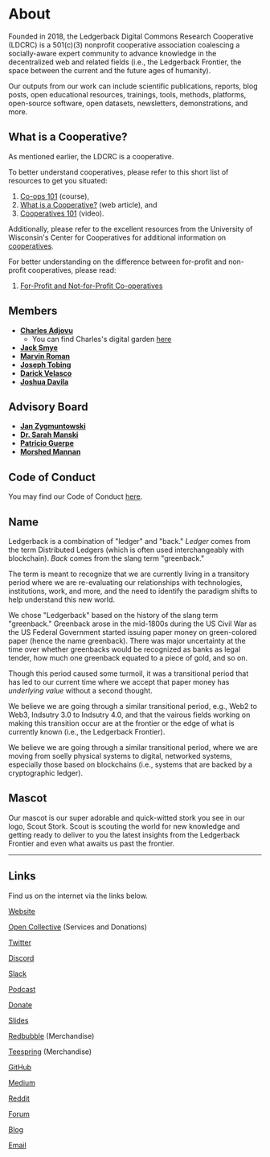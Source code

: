 # About

Founded in 2018, the Ledgerback Digital Commons Research Cooperative (LDCRC) is a 501(c)(3) nonprofit cooperative association coalescing a socially-aware expert community to advance knowledge in the decentralized web and related fields (i.e., the Ledgerback Frontier, the space between the current and the future ages of humanity).

Our outputs from our work can include scientific publications, reports, blog posts, open educational resources, trainings, tools, methods, platforms, open-source software, open datasets, newsletters, demonstrations, and more.

## What is a Cooperative? 

As mentioned earlier, the LDCRC is a cooperative. 

To better understand cooperatives, please refer to this short list of resources to get you situated:

1. [Co-ops 101](https://cooperativesfirst.com/coops101/) (course),
1. [What is a Cooperative?](https://uwcc.wisc.edu/about-co-ops/) (web article), and
2. [Cooperatives 101](https://www.youtube.com/watch?v=ulA53ZeOKI0) (video).

Additionally, please refer to the excellent resources from the University of Wisconsin's Center for Cooperatives for additional information on [cooperatives](https://uwcc.wisc.edu/about-co-ops/). 

For better understanding on the difference between for-profit and non-profit cooperatives, please read:

1. [For-Profit and Not-for-Profit Co-operatives](https://ontario.coop/sites/default/files/STR06_For%20Profit%20and%20Not%20for%20Profit%20Co-ops.pdf)



## Members

- [**Charles Adjovu**](https://twitter.com/CAdjovu)
	- You can find Charles's digital garden [here](https://kylefox1.github.io/Quartz-Test/)
- [**Jack Smye**](https://twitter.com/JackSmye)
- [**Marvin Roman**]()
- [**Joseph Tobing**](https://www.linkedin.com/in/joseph-tobing/)
- [**Darick Velasco**](https://www.linkedin.com/in/darick-velasco-a0a49471/)
- [**Joshua Davila**]()

## Advisory Board

- [**Jan Zygmuntowski**](https://twitter.com/ZygmuntowskiJ)
- [**Dr. Sarah Manski**](https://loop.frontiersin.org/people/597738/overview)
- [**Patricio Guerpe**](https://www.linkedin.com/in/patriciogerpe/)
- [**Morshed Mannan**](https://twitter.com/MannanMorshed)

## Code of Conduct

You may find our Code of Conduct [here](https://docs.google.com/document/d/17UdnFOOtc0H1IOoD1Mr0xTvXzeIh51mw4jGScfbHtCk/edit?usp=sharing).


## Name

Ledgerback is a combination of "ledger" and "back." *Ledger* comes from the term Distributed Ledgers (which is often used interchangeably with blockchain). *Back* comes from the slang term "greenback."  
  
The term is meant to recognize that we are currently living in a transitory period where we are re-evaluating our relationships with technologies, institutions, work, and more, and the need to identify the paradigm shifts to help understand this new world. 

We chose "Ledgerback" based on the history of the slang term "greenback." Greenback arose in the mid-1800s during the US Civil War as the US Federal Government started issuing paper money on green-colored paper (hence the name greenback). There was major uncertainty at the time over whether greenbacks would be recognized as banks as legal tender, how much one greenback equated to a piece of gold, and so on.  
  
Though this period caused some turmoil, it was a transitional period that has led to our current time where we accept that paper money has *underlying value*  without a second thought.  

We believe we are going through a similar transitional period, e.g., Web2 to Web3, Indsutry 3.0 to Indsutry 4.0, and that the vairous fields working on making this transition occur are at the frontier or the edge of what is currently known (i.e., the Ledgerback Frontier).
  
We believe we are going through a similar transitional period, where we are moving from soelly physical systems to digital, networked systems, especially those based on blockchains (i.e., systems that are backed by a cryptographic ledger).

## Mascot

Our mascot is our super adorable and quick-witted stork you see in our logo, Scout Stork. Scout is scouting the world for new knowledge and getting ready to deliver to you the latest insights from the Ledgerback Frontier and even what awaits us past the frontier. 


---
## Links

Find us on the internet via the links below. 

[Website](https://www.ledgerback.coop/)

[Open Collective](https://opencollective.com/ledgerbackcoop) (Services and Donations)

[Twitter](https://twitter.com/ledgerback)

[Discord](https://discord.gg/t8AEb5s)

[Slack](https://join.slack.com/t/ledgerback/shared_invite/zt-6kef18dv-gqFTrvM9xvINkO~v5ltgYw)

[Podcast](https://anchor.fm/philomath-ledgerback)

[Donate](https://opencollective.com/ledgerbackcoop)

[Slides](https://speakerdeck.com/ledgerback)

[Redbubble](https://www.redbubble.com/people/ledgerback/shop) (Merchandise)

[Teespring](https://teespring.com/stores/ledgerback-store) (Merchandise)

[GitHub](https://github.com/Ledgerback)

[Medium](https://medium.com/@ledgerback)

[Reddit](https://old.reddit.com/r/ledgerback/)

[Forum](http://forum.ledgerback.coop)

[Blog](http://blog.ledgerback.coop)

[Email](mailto:ledgerback@gmail.com)



